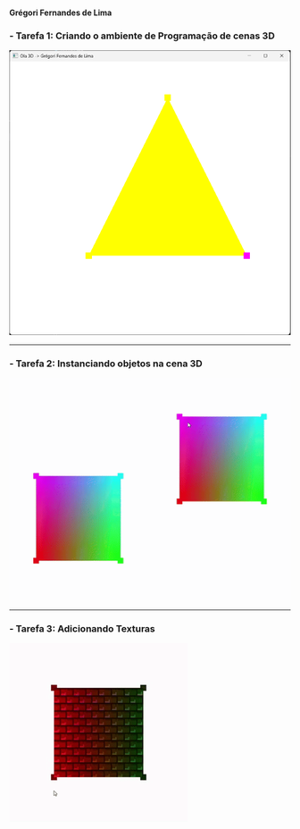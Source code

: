 #### Grégori Fernandes de Lima

### - Tarefa 1: Criando o ambiente de Programação de cenas 3D

![Print - Tarefa 1](print_tarefa1.png)

---

### - Tarefa 2: Instanciando objetos na cena 3D

![Print - Tarefa 2](print_tarefa2.gif)

---

### - Tarefa 3: Adicionando Texturas

![Print - Tarefa 3](print_tarefa3.gif)